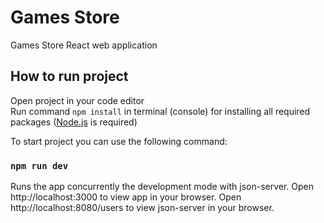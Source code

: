 # Games Store

Games Store
React web application

## How to run project
Open project in your code editor <br />
Run command ```npm install``` in terminal (console) for installing all required packages ([Node.js](https://nodejs.org/en/) is required)

To start project you can use the following command:
### `npm run dev`
Runs the app concurrently the development mode with json-server.
Open http://localhost:3000 to view app in your browser. Open http://localhost:8080/users to view json-server in your browser.
